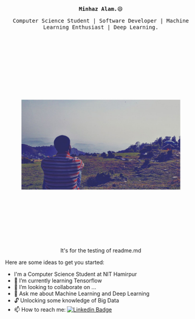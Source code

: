 <!-- ### Hi there 👋 -->

<!--
**M1NH42/M1NH42** is a ✨ _special_ ✨ repository because its `README.md` (this file) appears on your GitHub profile.
-->

<p align='center'><samp><strong>Minhaz Alam.</strong>😄</samp></p>

<p align='center'> <samp>Computer Science Student | Software Developer | Machine Learning Enthusiast | Deep Learning.</samp></p>
<br> <br>

<div align="center">
<img src="/img.jpg">
<p>It's for the testing of readme.md</p>
</div>

Here are some ideas to get you started:

- I'm a Computer Science Student at NIT Hamirpur<!-- - 🔭 I’m currently working on  -->
- 🌱 I’m currently learning Tensorflow
- 👯 I’m looking to collaborate on ...<!-- - 🤔 I’m looking for help with  -->
- 💬 Ask me about Machine Learning and Deep Learning
- 🔓 Unlocking some knowledge of Big Data
- 📫 How to reach me: [![Linkedin Badge](https://img.shields.io/badge/-LinkedIn-blue?style=flat-square&logo=Linkedin&logoColor=white&link=https://www.linkedin.com/in/alam/)](https://www.linkedin.com/in/alam/)
  <!-- - 😄 Pronouns: ... -->
  <!-- - ⚡ Fun fact: ... -->
